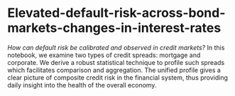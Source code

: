 # Elevated-default-risk-across-bond-markets-changes-in-interest-rates
*How can default risk be calibrated and observed in credit markets?* In this notebook, we examine two types of credit spreads: mortgage and corporate. We derive a robust statistical technique to profile such spreads which facilitates comparison and aggregation. The unified profile gives a clear picture of composite credit risk in the financial system, thus providing daily insight into the health of the overall economy.
